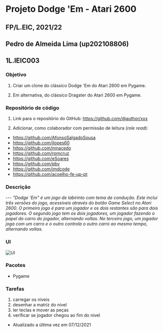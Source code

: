 # Projeto Dodge 'Em - Atari 2600
## FP/L.EIC, 2021/22
## Pedro de Almeida Lima (up202108806)
## 1L.IEIC003

### Objetivo

1. Criar um clone do clássico Dodge 'Em do Atari 2600 em Pygame.

2. Em alternativa, do clássico Dragster do Atari 2600 em Pygame.

### Repositório de código

1) Link para o repositório do GitHub: https://github.com/@author/xxx

2) Adicionar, como colaborador com permissão de leitura (*role read*):

- https://github.com/AfonsoSalgadoSousa
- https://github.com/jlopes60
- https://github.com/nmacedo
- https://github.com/rpmcruz
- https://github.com/eSoares
- https://github.com/pbv
- https://github.com/imdcode
- https://github.com/acoelho-fe-up-pt

### Descrição

*--- "Dodge 'Em" é um jogo de labirinto com tema de condução. Este inclui três versões do jogo, acessíveis através do botão Game Select no Atari 2600. O primeiro jogo é para um jogador e os dois restantes são para dois jogadores. O segundo jogo tem os dois jogadores, um jogador fazendo o papel do carro do jogador, alternando voltas. No terceiro jogo, um jogador joga com um carro e o outro controla o outro carro ao mesmo tempo, alternando voltas.*

### UI

![UI](https://www.retroplace.com/pics/atari2600/ingames/4705--dodge-em.png)

### Pacotes

- Pygame

### Tarefas

1. carregar os níveis
1. desenhar a matriz do nível
1. ler teclas e mover as peças
2. verificar se jogador chegou ao fim do nível

- Atualizado a última vez em 07/12/2021
